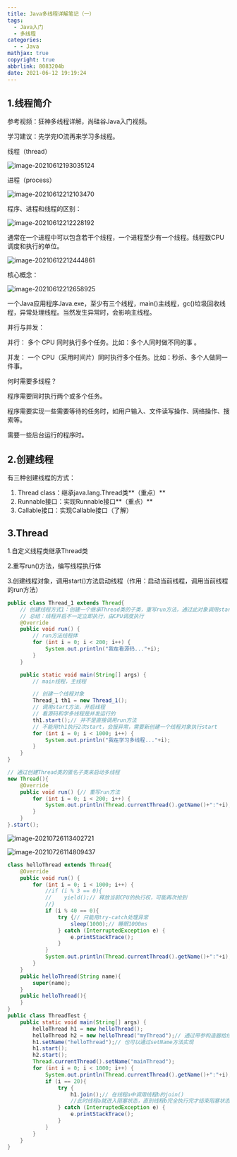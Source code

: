 ```yaml
---
title: Java多线程详解笔记（一）
tags:
  - Java入门
  - 多线程
categories:
  - - Java
mathjax: true
copyright: true
abbrlink: 8083204b
date: 2021-06-12 19:19:24
---
```


## 1.线程简介

参考视频：狂神多线程详解，尚硅谷Java入门视频。

学习建议：先学完IO流再来学习多线程。

<!--more-->

线程（thread）

![image-20210612193035124](Java多线程详解笔记（一）/image-20210612193035124.png)

进程（process）

![image-20210612212103470](Java多线程详解笔记（一）/image-20210612212103470.png)

程序、进程和线程的区别：

![image-20210612212228192](Java多线程详解笔记（一）/image-20210612212228192.png)

通常在一个进程中可以包含若干个线程，一个进程至少有一个线程。线程数CPU调度和执行的单位。

![image-20210612212444861](Java多线程详解笔记（一）/image-20210612212444861.png)

核心概念：

![image-20210612212658925](Java多线程详解笔记（一）/image-20210612212658925.png)

一个Java应用程序Java.exe，至少有三个线程，main()主线程，gc()垃圾回收线程，异常处理线程。当然发生异常时，会影响主线程。

并行与并发：

并行： 多个 CPU 同时执行多个任务。比如：多个人同时做不同的事 。

并发： 一个 CPU（采用时间片）同时执行多个任务。比如：秒杀、多个人做同一件事。

何时需要多线程？

程序需要同时执行两个或多个任务。

程序需要实现一些需要等待的任务时，如用户输入、文件读写操作、网络操作、搜索等。

需要一些后台运行的程序时。

## 2.创建线程

有三种创建线程的方式：

1. Thread class：继承java.lang.Thread类**（重点）**
2. Runnable接口：实现Runnable接口**（重点）**
3. Callable接口：实现Callable接口（了解）

## 3.Thread

1.自定义线程类继承Thread类

2.重写run()方法，编写线程执行体

3.创建线程对象，调用start()方法启动线程（作用：启动当前线程，调用当前线程的run方法）

```Java
public class Thread_1 extends Thread{
    // 创建线程方式1：创建一个继承Thread类的子类，重写run方法，通过此对象调用start启动线程
    // 总结：线程开启不一定立即执行，由CPU调度执行
    @Override
    public void run() {
        // run方法线程体
        for (int i = 0; i < 200; i++) {
            System.out.println("我在看源码..."+i);
        }
    }

    public static void main(String[] args) {
        // main线程，主线程

        // 创建一个线程对象
        Thread_1 th1 = new Thread_1();
        // 调用start方法，开启线程
        // 看源码和学多线程是并发运行的
        th1.start();// 并不是直接调用run方法
		// 不能用th1执行2次start，会报异常，需要新创建一个线程对象执行start
        for (int i = 0; i < 1000; i++) {
            System.out.println("我在学习多线程..."+i);
        }
    }
}
```

```Java
// 通过创建Thread类的匿名子类来启动多线程
new Thread(){
    @Override
    public void run() {// 重写run方法
        for (int i = 0; i < 200; i++) {
            System.out.println(Thread.currentThread().getName()+":"+i);
        }
    }
}.start();
```

![image-20210726113402721](Java多线程详解笔记（一）/image-20210726113402721.png)

![image-20210726114809437](Java多线程详解笔记（一）/image-20210726114809437.png)

```Java
class helloThread extends Thread{
    @Override
    public void run() {
        for (int i = 0; i < 1000; i++) {
            //if (i % 3 == 0){
            //    yield();// 释放当前CPU的执行权，可能再次抢到
            //}
            if (i % 40 == 0){
                try {// 只能用try-catch处理异常
                    sleep(1000);// 睡眠1000ms
                } catch (InterruptedException e) {
                    e.printStackTrace();
                }
            }
            System.out.println(Thread.currentThread().getName()+":"+i);
        }
    }
    public helloThread(String name){
        super(name);
    }
    public helloThread(){
    }
}
public class ThreadTest {
    public static void main(String[] args) {
        helloThread h1 = new helloThread();
        helloThread h2 = new helloThread("myThread");// 通过带参构造器给线程命名
        h1.setName("helloThread");// 也可以通过setName方法实现
        h1.start();
        h2.start();
        Thread.currentThread().setName("mainThread");
        for (int i = 0; i < 1000; i++) {
            System.out.println(Thread.currentThread().getName()+":"+i);
            if (i == 20){
                try {
                    h1.join();// 在线程a中调用线程b的join()
                    //此时线程a就进入阻塞状态，直到线程b完全执行完才结束阻塞状态
                } catch (InterruptedException e) {
                    e.printStackTrace();
                }
            }
        }
    }
}
```

